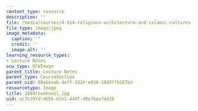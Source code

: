 ```yaml
---
content_type: resource
description: ''
file: /media/courses/4-614-religious-architecture-and-islamic-cultures-fall-2002/ec7c297dd656b2e1444f49e76ea7d41b_3044thumbnail.jpg
file_type: image/jpeg
image_metadata:
  caption: ''
  credit: ''
  image-alt: ''
learning_resource_types:
- Lecture Notes
ocw_type: OCWImage
parent_title: Lecture Notes
parent_type: CourseSection
parent_uid: 68abeaab-4eff-532c-e858-18d3ffb567bd
resourcetype: Image
title: 3044thumbnail.jpg
uid: ec7c297d-d656-b2e1-444f-49e76ea7d41b
---
```

